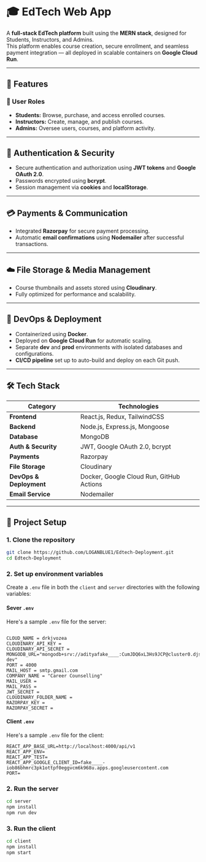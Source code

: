 # 🎓 EdTech Web App

A **full-stack EdTech platform** built using the **MERN stack**, designed for Students, Instructors, and Admins.  
This platform enables course creation, secure enrollment, and seamless payment integration — all deployed in scalable containers on **Google Cloud Run**.

---

## 🚀 Features

### 👤 User Roles
- **Students:** Browse, purchase, and access enrolled courses.
- **Instructors:** Create, manage, and publish courses.
- **Admins:** Oversee users, courses, and platform activity.

---

## 🔐 Authentication & Security
- Secure authentication and authorization using **JWT tokens** and **Google OAuth 2.0**.
- Passwords encrypted using **bcrypt**.
- Session management via **cookies** and **localStorage**.

---

## 💳 Payments & Communication
- Integrated **Razorpay** for secure payment processing.
- Automatic **email confirmations** using **Nodemailer** after successful transactions.

---

## ☁️ File Storage & Media Management
- Course thumbnails and assets stored using **Cloudinary**.
- Fully optimized for performance and scalability.

---

## 🧩 DevOps & Deployment
- Containerized using **Docker**.
- Deployed on **Google Cloud Run** for automatic scaling.
- Separate **dev** and **prod** environments with isolated databases and configurations.
- **CI/CD pipeline** set up to auto-build and deploy on each Git push.

---

## 🛠️ Tech Stack

| Category | Technologies |
|-----------|---------------|
| **Frontend** | React.js, Redux, TailwindCSS |
| **Backend** | Node.js, Express.js, Mongoose |
| **Database** | MongoDB |
| **Auth & Security** | JWT, Google OAuth 2.0, bcrypt |
| **Payments** | Razorpay |
| **File Storage** | Cloudinary |
| **DevOps & Deployment** | Docker, Google Cloud Run, GitHub Actions |
| **Email Service** | Nodemailer |

---

## 🧪 Project Setup

### 1. Clone the repository
```bash
git clone https://github.com/LOGANBLUE1/Edtech-Deployment.git
cd Edtech-Deployment
```
### 2. Set up environment variables
Create a `.env` file in both the `client` and `server` directories with the following variables:
#### Sever `.env`
Here's a sample `.env` file for the server:
```env

CLOUD_NAME = drkjvozea
CLOUDINARY_API_KEY = 
CLOUDINARY_API_SECRET = 
MONGODB_URL="mongodb+srv://adityafake____:CumJDQ6xL3Hs9JCP@cluster0.djs7m.mongodb.net/EdTech-dev"
PORT = 4000
MAIL_HOST = smtp.gmail.com
COMPANY_NAME = "Career Counselling"
MAIL_USER = 
MAIL_PASS =
JWT_SECRET = 
CLOUDINARY_FOLDER_NAME =
RAZORPAY_KEY =         
RAZORPAY_SECRET =
```
#### Client `.env`
Here's a sample `.env` file for the client:
```env
REACT_APP_BASE_URL=http://localhost:4000/api/v1
REACT_APP_ENV=
REACT_APP_TEST=
REACT_APP_GOOGLE_CLIENT_ID=fake____-iob86bhmrc3pk1ottpf0eggvcm6k968u.apps.googleusercontent.com
PORT=
```
### 2. Run the server
```bash
cd server
npm install
npm run dev
```

### 3. Run the client
```bash
cd client
npm install
npm start
```
